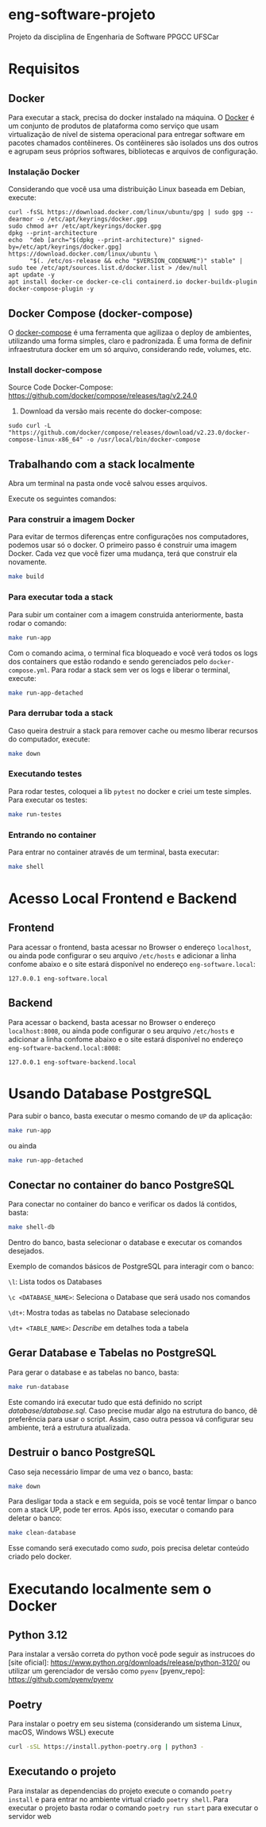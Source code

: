 # eng-software-projeto
Projeto da disciplina de Engenharia de Software PPGCC UFSCar


# Requisitos

## Docker

Para executar a stack, precisa do docker instalado na máquina. O [Docker][docker_wiki] é um conjunto de produtos de plataforma como serviço que usam virtualização de nível de sistema operacional para entregar software em pacotes chamados contêineres. Os contêineres são isolados uns dos outros e agrupam seus próprios softwares, bibliotecas e arquivos de configuração.

### Instalação Docker

Considerando que você usa uma distribuição Linux baseada em Debian, execute:

```
curl -fsSL https://download.docker.com/linux/ubuntu/gpg | sudo gpg --dearmor -o /etc/apt/keyrings/docker.gpg
sudo chmod a+r /etc/apt/keyrings/docker.gpg
dpkg --print-architecture
echo  "deb [arch="$(dpkg --print-architecture)" signed-by=/etc/apt/keyrings/docker.gpg] https://download.docker.com/linux/ubuntu \
      "$(. /etc/os-release && echo "$VERSION_CODENAME")" stable" |   sudo tee /etc/apt/sources.list.d/docker.list > /dev/null
apt update -y
apt install docker-ce docker-ce-cli containerd.io docker-buildx-plugin docker-compose-plugin -y
```

## Docker Compose (docker-compose)

O [docker-compose][docker-compose_ref] é uma ferramenta que agilizaa o deploy de ambientes, utilizando uma forma simples, claro e padronizada. É uma forma de definir infraestrutura docker em um só arquivo, considerando rede, volumes, etc.

### Install docker-compose

Source Code Docker-Compose: https://github.com/docker/compose/releases/tag/v2.24.0

1. Download da versão mais recente do docker-compose:

`sudo curl -L "https://github.com/docker/compose/releases/download/v2.23.0/docker-compose-linux-x86_64" -o /usr/local/bin/docker-compose`

## Trabalhando com a stack localmente

Abra um terminal na pasta onde você salvou esses arquivos.

Execute os seguintes comandos:

### Para construir a imagem Docker

Para evitar de termos diferenças entre configurações nos computadores, podemos usar só o docker. O primeiro passo é construir uma imagem Docker. Cada vez que você fizer uma mudança, terá que construir ela novamente.

```bash
make build
```

### Para executar toda a stack

Para subir um container com a imagem construida anteriormente, basta rodar o comando:

```bash
make run-app
```
Com o comando acima, o terminal fica bloqueado e você verá todos os logs dos containers que estão rodando e sendo gerenciados pelo `docker-compose.yml`. Para rodar a stack sem ver os logs e liberar o terminal, execute:

```bash
make run-app-detached
```

### Para derrubar toda a stack

Caso queira destruir a stack para remover cache ou mesmo liberar recursos do computador, execute:

```bash
make down
```

### Executando testes

Para rodar testes, coloquei a lib `pytest` no docker e criei um teste simples. Para executar os testes:

```bash
make run-testes
```

### Entrando no container

Para entrar no container através de um terminal, basta executar:

```bash
make shell
```

[docker_wiki]: https://pt.wikipedia.org/wiki/Docker_(software)]
[docker-compose_ref]: https://www.mundodocker.com.br/docker-compose/


# Acesso Local Frontend e Backend

## Frontend

Para acessar o frontend, basta acessar no Browser o endereço `localhost`, ou ainda pode configurar o seu arquivo `/etc/hosts` e adicionar a linha confome abaixo e o site estará disponível no endereço `eng-software.local`:

```
127.0.0.1 eng-software.local
```

## Backend

Para acessar o backend, basta acessar no Browser o endereço `localhost:8008`, ou ainda pode configurar o seu arquivo `/etc/hosts` e adicionar a linha confome abaixo e o site estará disponível no endereço `eng-software-backend.local:8008`:

```
127.0.0.1 eng-software-backend.local
```

# Usando Database PostgreSQL

Para subir o banco, basta executar o mesmo comando de `UP` da aplicação:

```bash
make run-app
```

ou ainda

```bash
make run-app-detached
```

## Conectar no container do banco PostgreSQL

Para conectar no container do banco e verificar os dados lá contidos, basta:

```bash
make shell-db
```

Dentro do banco, basta selecionar o database e executar os comandos desejados.

Exemplo de comandos básicos de PostgreSQL para interagir com o banco:

`\l`: Lista todos os Databases

`\c <DATABASE_NAME>`: Seleciona o Database que será usado nos comandos

`\dt+`: Mostra todas as tabelas no Database selecionado

`\dt+ <TABLE_NAME>`: _Describe_ em detalhes toda a tabela


## Gerar Database e Tabelas no PostgreSQL

Para gerar o database e as tabelas no banco, basta:

```bash
make run-database
```

Este comando irá executar tudo que está definido no script _database/database.sql_. Caso precise mudar algo na estrutura do banco, dê preferência para usar o script. Assim, caso outra pessoa vá configurar seu ambiente, terá a estrutura atualizada.

## Destruir o banco PostgreSQL

Caso seja necessário limpar de uma vez o banco, basta:

```bash
make down
```
Para desligar toda a stack e em seguida, pois se você tentar limpar o banco com a stack UP, pode ter erros. Após isso, executar o comando para deletar o banco:

```bash
make clean-database
```

Esse comando será executado como _sudo_, pois precisa deletar conteúdo criado pelo docker.


# Executando localmente sem o Docker

## Python 3.12

Para instalar a versão correta do python você pode seguir as instrucoes do
[site oficial]: https://www.python.org/downloads/release/python-3120/
ou utilizar um gerenciador de versão como `pyenv`
[pyenv_repo]: https://github.com/pyenv/pyenv

## Poetry

Para instalar o poetry em seu sistema (considerando um sistema Linux, macOS, Windows WSL) execute

``` bash
curl -sSL https://install.python-poetry.org | python3 -
```

## Executando o projeto

Para instalar as dependencias do projeto execute o comando `poetry install` e para entrar no ambiente virtual criado `poetry shell`.
Para executar o projeto basta rodar o comando `poetry run start` para executar o servidor web
